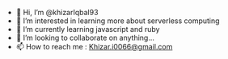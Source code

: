 - 👋 Hi, I’m @khizarIqbal93
- 👀 I’m interested in learning more about serverless computing
- 🌱 I’m currently learning javascript and ruby
- 💞️ I’m looking to collaborate on anything...
- 📫 How to reach me : Khizar.i0066@gmail.com

<!---
khizarIqbal93/khizarIqbal93 is a ✨ special ✨ repository because its `README.md` (this file) appears on your GitHub profile.
You can click the Preview link to take a look at your changes.
--->
